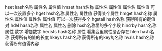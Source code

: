 hset hash名称 属性名 属性值 
hmset hash名称 属性名 属性值  属性名 属性值  可以一次设置多个
hget hash名称 属性名 属性值  获得某个属性
hmget  hash名称 属性名 属性值  属性名 属性值  可以一次获得多个
hgetall hash名称 获得所有的键值对
hdel  hash名称 属性名 属性名 删除 hash名称里的多个字段
hincrby hash名称 属性 数字 增加数字
hexists hash名称 属性   看集合里属性是否存在
hlen hash名称 获得所有的值的长度
hkeys hash名称 获得所有的key的名称
hvals hash名称 获得所有值得内容